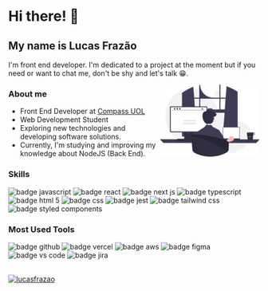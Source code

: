 <h1>Hi there! 👋</h1>

<h2>My name is Lucas Frazão</h2>

<p>
I'm front end developer. I'm dedicated to a project at the moment but if you need or want to chat me, don't be shy and let's talk 😁.
</p>

<img src="computer.svg" min-width="200px" max-width="200px" width="200px" align="right" alt="Lucas_Frazao_Profile">

<h3>About me</h3>
<ul align="left" margin-bottom="200px">
<li>Front End Developer at <a href="https://compass.uol/en/home/">Compass UOL</a></li>
<li>Web Development Student </li>
<li>Exploring new technologies and developing software solutions.</li>
<li>Currently, I'm studying and improving my knowledge about NodeJS (Back End).</li>
</ul>

<h3>Skills</h3>

<div>
<img src="https://img.shields.io/badge/JavaScript-F7DF1E?style=for-the-badge&logo=javascript&logoColor=black" alt="badge javascript"/>
<img src="https://img.shields.io/badge/React-20232A?style=for-the-badge&logo=react&logoColor=61DAFB" alt="badge react"/>
<img src="https://img.shields.io/badge/next%20js-000000?style=for-the-badge&logo=nextdotjs&logoColor=white" alt="badge next js"/>
<img src="https://img.shields.io/badge/TypeScript-007ACC?style=for-the-badge&logo=typescript&logoColor=white" alt="badge typescript"/>
<img src="https://img.shields.io/badge/HTML5-E34F26?style=for-the-badge&logo=html5&logoColor=white" alt="badge html 5"/>
<img src="https://img.shields.io/badge/CSS3-1572B6?style=for-the-badge&logo=css3&logoColor=white" alt="badge css"/>
<img src="https://img.shields.io/badge/Jest-C21325?style=for-the-badge&logo=jest&logoColor=white" alt="badge jest"/>
<img src="https://img.shields.io/badge/Tailwind_CSS-38B2AC?style=for-the-badge&logo=tailwind-css&logoColor=white" alt=" badge tailwind css"/>
<img src="https://img.shields.io/badge/styled--components-DB7093?style=for-the-badge&logo=styled-components&logoColor=white" alt="badge styled components"/>
</div>

<h3>Most Used Tools</h3>

<div>
  <img src="https://img.shields.io/badge/GitHub-100000?style=for-the-badge&logo=github&logoColor=white" alt="badge github"/>
<img src="https://img.shields.io/badge/Vercel-000000?style=for-the-badge&logo=vercel&logoColor=white" alt="badge vercel"/>
<img src="https://img.shields.io/badge/Amazon_AWS-FF9900?style=for-the-badge&logo=amazonaws&logoColor=white" alt="badge aws"/>
<img src="https://img.shields.io/badge/Figma-F24E1E?style=for-the-badge&logo=figma&logoColor=white" alt="badge figma"/>
<img src="https://img.shields.io/badge/VSCode-0078D4?style=for-the-badge&logo=visual%20studio%20code&logoColor=white" alt="badge vs code"/>
<img src="https://img.shields.io/badge/Jira-0052CC?style=for-the-badge&logo=Jira&logoColor=white" alt="badge jira"/>
</div>

<br>

[![lucasfrazao](https://github-readme-stats.vercel.app/api/top-langs/?username=lucasfrazao&hide=html&layout=compact&theme=default)](https://github.com/anuraghazra/github-readme-stats)
